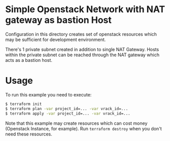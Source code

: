 Simple Openstack Network with NAT gateway as bastion Host
==========

Configuration in this directory creates set of openstack resources which may be sufficient for development environment.

There's 1 private subnet created in addition to single NAT Gateway.
Hosts within the private subnet can be reached through the NAT gateway which acts as a bastion host.

Usage
=====

To run this example you need to execute:

```bash
$ terraform init
$ terraform plan -var project_id=... -var vrack_id=...
$ terraform apply -var project_id=... -var vrack_id=...
```

Note that this example may create resources which can cost money (Openstack Instance, for example). Run `terraform destroy` when you don't need these resources.
